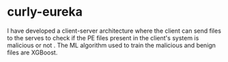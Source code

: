# curly-eureka
I have developed a client-server architecture where the client can send files to the serves to check if the PE files present in the client's system is malicious or not . The ML algorithm used to train the malicious and benign files are XGBoost.
